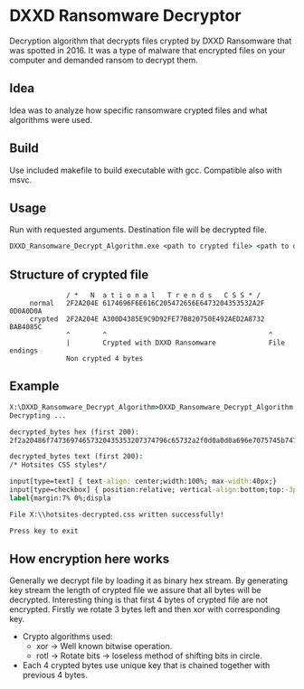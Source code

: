 # DXXD Ransomware Decryptor
Decryption algorithm that decrypts files crypted by DXXD Ransomware that was spotted in 2016.
It was a type of malware that encrypted files on your computer and demanded ransom to decrypt them.  

## Idea
Idea was to analyze how specific ransomware crypted files and what algorithms were used. 
## Build
Use included makefile to build executable with gcc. Compatible also with msvc.
## Usage
Run with requested arguments. Destination file will be decrypted file.
```cmd
DXXD_Ransomware_Decrypt_Algorithm.exe <path to crypted file> <path to destination file>
```
## Structure of crypted file
```
              / *   N  a t i o n a l   T r e n d s   C S S * /
     normal   2F2A204E 6174696F6E616C205472656E6473204353532A2F 0D0A0D0A
     crypted  2F2A204E A300D4385E9C9D92FE77B820750E492AED2A8732 BAB4085C
              ^        ^                                        ^
              |        Crypted with DXXD Ransomware             File endings
              Non crypted 4 bytes
```
## Example
```cmd
X:\DXXD_Ransomware_Decrypt_Algorithm>DXXD_Ransomware_Decrypt_Algorithm.exe "X:\\hotsites.cssdxxd" "X:\\hotsites-decrypted.css"
Decrypting ...

decrypted_bytes hex (first 200):
2f2a20486f74736974657320435353207374796c65732a2f0d0a0d0a696e7075745b747970653d746578745d207b20746578742d616c69676e3a2063656e7465723b77696474683a313030253b206d61782d77696474683a343070783b7d200d0a696e7075745b747970653d636865636b626f785d207b20706f736974696f6e3a72656c61746976653b20766572746963616c2d616c69676e3a626f74746f6d3b746f703a2d3370783b207d200d0a6c6162656c7b6d617267696e3a37252030253b646973706c61

decrypted_bytes text (first 200):
/* Hotsites CSS styles*/

input[type=text] { text-align: center;width:100%; max-width:40px;}
input[type=checkbox] { position:relative; vertical-align:bottom;top:-3px; }
label{margin:7% 0%;displa

File X:\\hotsites-decrypted.css written successfully!

Press key to exit
```
## How encryption here works
Generally we decrypt file by loading it as binary hex stream. By generating key stream the length of crypted file we assure that all bytes will be decrypted. Interesting thing is that first 4 bytes of crypted file are not encrypted. Firstly we rotate 3 bytes left and then xor with corresponding key.

* Crypto algorithms used:
  * xor  -> Well known bitwise operation.
  * rotl -> Rotate bits -> loseless method of shifting bits in circle.
* Each 4 crypted bytes use unique key that is chained together with previous 4 bytes.

